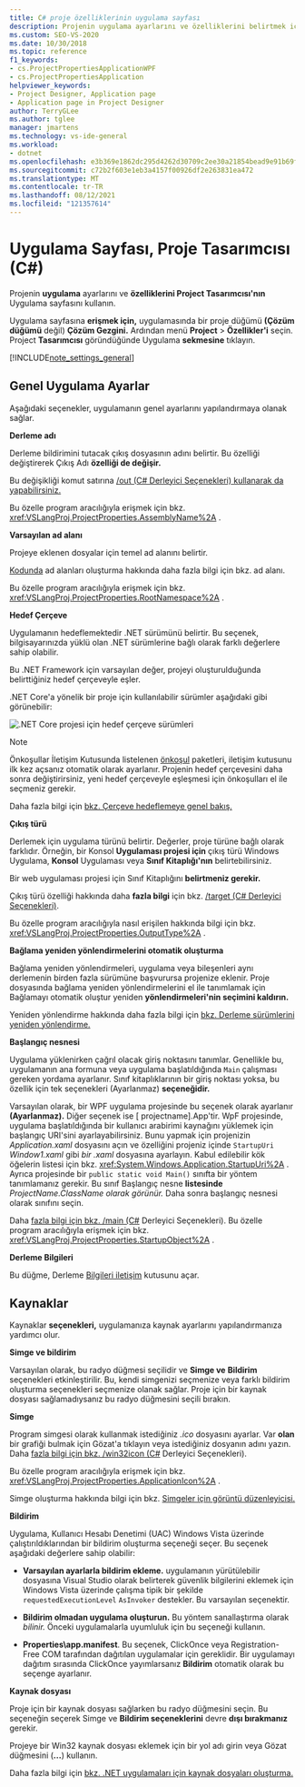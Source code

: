 ```yaml
---
title: C# proje özelliklerinin uygulama sayfası
description: Projenin uygulama ayarlarını ve özelliklerini belirtmek için C# Project Tasarımcısı'nın Uygulama sayfasını kullanmayı öğrenin.
ms.custom: SEO-VS-2020
ms.date: 10/30/2018
ms.topic: reference
f1_keywords:
- cs.ProjectPropertiesApplicationWPF
- cs.ProjectPropertiesApplication
helpviewer_keywords:
- Project Designer, Application page
- Application page in Project Designer
author: TerryGLee
ms.author: tglee
manager: jmartens
ms.technology: vs-ide-general
ms.workload:
- dotnet
ms.openlocfilehash: e3b369e1862dc295d4262d30709c2ee30a21854bead9e91b69fc6ca0fa726866
ms.sourcegitcommit: c72b2f603e1eb3a4157f00926df2e263831ea472
ms.translationtype: MT
ms.contentlocale: tr-TR
ms.lasthandoff: 08/12/2021
ms.locfileid: "121357614"
---
```

# <a name="application-page-project-designer-c"></a>Uygulama Sayfası, Proje Tasarımcısı (C#)

Projenin **uygulama** ayarlarını ve **özelliklerini Project Tasarımcısı'nın** Uygulama sayfasını kullanın.

Uygulama sayfasına **erişmek için,** uygulamasında bir proje düğümü **(Çözüm düğümü** değil) **Çözüm Gezgini.** Ardından menü **Project**  >  **Özellikler'i** seçin. Project **Tasarımcısı** göründüğünde Uygulama **sekmesine** tıklayın.

[!INCLUDE[note_settings_general](../../data-tools/includes/note_settings_general_md.md)]

## <a name="general-application-settings"></a>Genel Uygulama Ayarlar

Aşağıdaki seçenekler, uygulamanın genel ayarlarını yapılandırmaya olanak sağlar.

**Derleme adı**

Derleme bildirimini tutacak çıkış dosyasının adını belirtir. Bu özelliği değiştirerek Çıkış Adı **özelliği de değişir.**

Bu değişikliği komut satırına [/out (C# Derleyici Seçenekleri) kullanarak da yapabilirsiniz.](/dotnet/csharp/language-reference/compiler-options/out-compiler-option)

Bu özelle program aracılığıyla erişmek için bkz. <xref:VSLangProj.ProjectProperties.AssemblyName%2A> .

**Varsayılan ad alanı**

Projeye eklenen dosyalar için temel ad alanını belirtir.

[Kodunda](/dotnet/csharp/language-reference/keywords/namespace) ad alanları oluşturma hakkında daha fazla bilgi için bkz. ad alanı.

Bu özelle program aracılığıyla erişmek için bkz. <xref:VSLangProj.ProjectProperties.RootNamespace%2A> .

**Hedef Çerçeve**

Uygulamanın hedeflemektedir .NET sürümünü belirtir. Bu seçenek, bilgisayarınızda yüklü olan .NET sürümlerine bağlı olarak farklı değerlere sahip olabilir.

Bu .NET Framework için varsayılan değer, projeyi oluşturulduğunda belirttiğiniz hedef çerçeveyle eşler.

.NET Core'a yönelik bir proje için kullanılabilir sürümler aşağıdaki gibi görünebilir:

![.NET Core projesi için hedef çerçeve sürümleri](../media/application-target-framework.png)

> [!NOTE]
> Önkoşullar İletişim Kutusunda listelenen [önkoşul](../../ide/reference/prerequisites-dialog-box.md) paketleri, iletişim kutusunu ilk kez açsanız otomatik olarak ayarlanır. Projenin hedef çerçevesini daha sonra değiştirirsiniz, yeni hedef çerçeveyle eşleşmesi için önkoşulları el ile seçmeniz gerekir.

Daha fazla bilgi için [bkz. Çerçeve hedeflemeye genel bakış.](../../ide/visual-studio-multi-targeting-overview.md)

**Çıkış türü**

Derlemek için uygulama türünü belirtir. Değerler, proje türüne bağlı olarak farklıdır. Örneğin, bir Konsol **Uygulaması projesi için** çıkış türü Windows Uygulama, **Konsol** Uygulaması veya **Sınıf Kitaplığı'nın** belirtebilirsiniz. 

Bir web uygulaması projesi için Sınıf Kitaplığını **belirtmeniz gerekir.**

Çıkış türü özelliği hakkında daha **fazla bilgi** için bkz. [/target (C# Derleyici Seçenekleri)](/dotnet/csharp/language-reference/compiler-options/target-compiler-option).

Bu özelle program aracılığıyla nasıl erişilen hakkında bilgi için bkz. <xref:VSLangProj.ProjectProperties.OutputType%2A> .

**Bağlama yeniden yönlendirmelerini otomatik oluşturma**

Bağlama yeniden yönlendirmeleri, uygulama veya bileşenleri aynı derlemenin birden fazla sürümüne başvurursa projenize eklenir. Proje dosyasında bağlama yeniden yönlendirmelerini el ile tanımlamak için Bağlamayı otomatik oluştur yeniden **yönlendirmeleri'nin seçimini kaldırın.**

Yeniden yönlendirme hakkında daha fazla bilgi için [bkz. Derleme sürümlerini yeniden yönlendirme.](/dotnet/framework/configure-apps/redirect-assembly-versions)

**Başlangıç nesnesi**

Uygulama yüklenirken çağrıl olacak giriş noktasını tanımlar. Genellikle bu, uygulamanın ana formuna veya uygulama başlatıldığında `Main` çalışması gereken yordama ayarlanır. Sınıf kitaplıklarının bir giriş noktası yoksa, bu özellik için tek seçenekleri (Ayarlanmaz) **seçeneğidir.**

Varsayılan olarak, bir WPF uygulama projesinde bu seçenek olarak ayarlanır **(Ayarlanmaz).** Diğer seçenek ise \[ projectname].App'tir. WpF projesinde, uygulama başlatıldığında bir kullanıcı arabirimi kaynağını yüklemek için başlangıç URI'sini ayarlayabilirsiniz. Bunu yapmak için projenizin *Application.xaml* dosyasını açın ve özelliğini projeniz içinde `StartupUri` *Window1.xaml* gibi *bir .xaml* dosyasına ayarlayın. Kabul edilebilir kök öğelerin listesi için bkz. <xref:System.Windows.Application.StartupUri%2A> . Ayrıca projesinde bir `public static void Main()` sınıfta bir yöntem tanımlamanız gerekir. Bu sınıf Başlangıç nesne **listesinde** *ProjectName.ClassName olarak görünür.* Daha sonra başlangıç nesnesi olarak sınıfını seçin.

Daha [fazla bilgi için bkz. /main (C#](/dotnet/csharp/language-reference/compiler-options/main-compiler-option) Derleyici Seçenekleri). Bu özelle program aracılığıyla erişmek için bkz. <xref:VSLangProj.ProjectProperties.StartupObject%2A> .

**Derleme Bilgileri**

Bu düğme, Derleme [Bilgileri iletişim](../../ide/reference/assembly-information-dialog-box.md) kutusunu açar.

## <a name="resources"></a>Kaynaklar

Kaynaklar **seçenekleri,** uygulamanıza kaynak ayarlarını yapılandırmanıza yardımcı olur.

**Simge ve bildirim**

Varsayılan olarak, bu radyo düğmesi seçilidir ve **Simge ve** **Bildirim** seçenekleri etkinleştirilir. Bu, kendi simgenizi seçmenize veya farklı bildirim oluşturma seçenekleri seçmenize olanak sağlar. Proje için bir kaynak dosyası sağlamadıysanız bu radyo düğmesini seçili bırakın.

**Simge**

Program simgesi olarak kullanmak istediğiniz *.ico* dosyasını ayarlar. Var **olan** bir grafiği bulmak için Gözat'a tıklayın veya istediğiniz dosyanın adını yazın. Daha [fazla bilgi için bkz. /win32icon (C#](/dotnet/csharp/language-reference/compiler-options/win32icon-compiler-option) Derleyici Seçenekleri).

Bu özelle program aracılığıyla erişmek için bkz. <xref:VSLangProj.ProjectProperties.ApplicationIcon%2A> .

Simge oluşturma hakkında bilgi için bkz. [Simgeler için görüntü düzenleyicisi.](/cpp/windows/image-editor-for-icons)

**Bildirim**

Uygulama, Kullanıcı Hesabı Denetimi (UAC) Windows Vista üzerinde çalıştırıldıklarından bir bildirim oluşturma seçeneği seçer. Bu seçenek aşağıdaki değerlere sahip olabilir:

- **Varsayılan ayarlarla bildirim ekleme.** uygulamanın yürütülebilir dosyasına Visual Studio olarak belirterek güvenlik bilgilerini eklemek için Windows Vista üzerinde çalışma tipik bir şekilde `requestedExecutionLevel` `AsInvoker` destekler. Bu varsayılan seçenektir.

- **Bildirim olmadan uygulama oluşturun.** Bu yöntem sanallaştırma olarak *bilinir.* Önceki uygulamalarla uyumluluk için bu seçeneği kullanın.

- **Properties\app.manifest**. Bu seçenek, ClickOnce veya Registration-Free COM tarafından dağıtılan uygulamalar için gereklidir. Bir uygulamayı dağıtım sırasında ClickOnce yayımlarsanız **Bildirim** otomatik olarak bu seçenge ayarlanır.

**Kaynak dosyası**

Proje için bir kaynak dosyası sağlarken bu radyo düğmesini seçin. Bu seçeneğin seçerek Simge ve **Bildirim seçeneklerini** devre **dışı bırakmanız** gerekir.

Projeye bir Win32 kaynak dosyası eklemek için bir yol adı girin veya Gözat düğmesini (**...**) kullanın.

Daha fazla bilgi için [bkz. .NET uygulamaları için kaynak dosyaları oluşturma.](/dotnet/framework/resources/creating-resource-files-for-desktop-apps)
